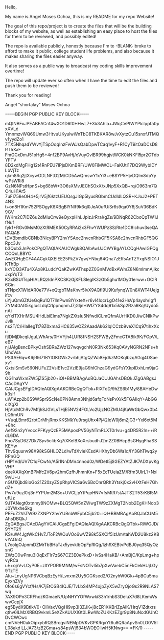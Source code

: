 Hello,

My name is Angel Moses Ochoa,
this is my README for my repo Website!

The goal of this repo/project is to create the files that will be the building blocks of my website,
as well as establishing an easy place to host the files for them to be reviewed,
and possibly edited!

The repo is available publicly,
honestly because I'm to -BLANK- broke to afford to make it public,
college student life problems,
and also because it makes sharing the files easier anyway.

It also serves as a public way to broadcast my coding skills improvement overtime!

The repo will update ever so often when I have the time to edit the files and push them to be reviewed!

Thank you for reading!

Angel "shortalay" Moses Ochoa

-----BEGIN PGP PUBLIC KEY BLOCK-----

mQINBFoJPEABEACn14wXO1D6f0HHwL7+3b3AhIa+JWqCePIWYPlcIppfa0pxXVLd
YmnmzvWQ69Umw3HtvuUKyuIwWnTbC8TKBKAR8wJvXytzCu15snxfJTMQv1yydZo1
7TX5NhqadYWvYjTSpOqqInzFwWJsQabDpwTCaq1vyF+R1CyT9itOaDCsD8RT5XaF
FmGCxDmJ51pHg5+4nf2BP9AvHj/oVuyGvIBR99hgjvtWCK0kNKFl5pr2OTdbYFTV
8D2xdMgFHg12t4RnPEU7IPjsDKmBRF/UW0FiMWOL+FaKUtI17DQ9WybIDYLbVjTz
qkm8Rq2jtXcywODLNFtO2M/CD5AwQmswY1xYi3+eBSYP5HjvDQlm8dpYywPsWRi8
GzN6NPstHpnS+bg68bW+3O6sXMvJEChSOxX/xJNp5XxQB+rq/O963m7QC4uH1Ar5
7uFI758eOH4+5jrV5jf6ktzUEUQsgJIGp5lyusRGbmCUdIdLQSR+KJoJ2+PET4N3
t+on8H1Km752PSOgyK6XBgBlYNlf9k6ql0JeA0ufUiSr6s9qa0Y8jSuV36BdK9GV
IWKm2C7IDZ6u2dMIuCrw9eQyxpHhLJpizJrRral/gZs/9DNqR62CboQpTW1JfNuf
fyk1+RGv0MsM0zXtRMEK50CyRRAi2x3FhvYWUPzSS/Rte1DC8Ichuv3seQARAQAB
tDVBbmdlbCBNb3NlcyBPY2hvYSAoc2hvcnRhbGF5KSA8c2hvcnRhbGF5QGRpc3Jv
b3Qub3JnPokCPgQTAQIAKAUCWgk8QAIbAwUJCWYBgAYLCQgHAwIGFQgCCQoLBBYC
AwECHgECF4AACgkQXEIEE25PkZV7gw/+Nbg64Qna7zEffsAnTZYxgNSIO1JKThBp
kxYCQ3ATu4XAx8KLudcYQaKZwKAThsp2Z0GnMVdBxAWmZ8N6mImnAjlkcJxpYqT3
K3xBSUlTspHIALRQzIdnPXCSKzGjXFL8legIK3zGb5ghu1MOy01erww+OClR6Gin
sTNpxX1WidAR0e77V+xQtgbTMaKnvr5IvX9AQfl9U9KufynqW0n8XWT4Uejgifcv
uYjuQmGZtUeGqRu1QT7llnPwn8IY/xteX+r6vI4IqcrLgO41e2HsVp4ayoh/Igfl
ZYM40AG5kgIusLdqCi1ppnqnmJ7jGljnHWtZYS4dq91x5kSp2Rza9Kq/Uydo5nAi
qYxITXHriMSU4HdLbiEIms7NgkZXtsIu5NfwdiCLmQfmAUrHKD0J/wCNlkPwJvlk
ns2T/C/HIalIegTt78Z0xma3HC635wOZ2AaadAk62lqlCCzb9veX1Cq97tihxXxu
fjIDMjDkcqIJguLWhArs/0HVYjh4LUR8fNSH2SFWByZFmcGTA8ik9K/FOpV/LeB7
njJAIgBsncBPkyOshSBRaZWz127wqvgchN0R3Nk653Kq0AVyNGRN2NFs+hUhoVsa
PSttAE6qwK6jRI671BYIOKGWk2vrbhjAtgQZWa8EjdkzMOKqlbzqAGqj4DSaexv1
GxtsiSmSv560NUFuZ2VsIE1vc2VzIE9jaG9hIChzaG9ydGFsYXkpIDxhLm9jaG9h
QG1haWxmZW5jZS5jb20+iQI+BBMBAgAoBQJaCUJGAhsDBQkJZgGABgsJCAcDAgYV
CAIJCgsEFgIDAQIeAQIXgAAKCRBcQgQTbk+RlXToD/9hZS6b1My/8BAHeDwk3slf
uW1Azp2b0S9WSpr9ScNe0PN8Amn3Nhjd6afqFoNsPvX/k5FGAIiqY+AbGGcIXgXI
HjVtcMChRv7Mfjh8JGVLsTHjE5NV24FOLVo2UjzNOZMU4jKaWrGbQwx0b4LQ5mUN
+VuqLBmr62rbtCrMhjRmxKKSMkYu9rsgUhx4Pj42IqW0j6mZjG3+Yxl6xt5M+8hc
Aef92n2yYvoccPFKyyQzEP5MApoxPV56yNTmRLXT0rIvu+g4DR5R2In++iRdL6DA
Fno7SyD6Z7Dk7Syv5oIibKq7iXKeIBXoXrsbudhJ2m2Z0BHcpBsGHygFhaSSKEYw
Thv9quurw98X98kSGHLOZLd/wTdXvieKEsdAHXhyDb6Wa1q/IY3GhTlwq2yRPnGQ
rHP1Vd/UV7C1qFCwNr/A5i1NnDMn4nnod0z/WDetl5jSGEZYAtZJK7ADXpvKgVHP
deeXAXqXmBPMfc2V6pv2hmCzfhJhmnKn+F5xEcTUeiaZM/Rfm3UIrL1+NxI9wU+u
nGU1Xjbd8ioGo21Z20zyZSpRhpVICSa6vSBcOnrQRh3Ytskj0x2vHXtFeH7GhdZ+
Pw7u9uzl0rj3nFYPUm2M3c+UVCLjpYtPupHN7vfsMtR7stAJTS2T53rKBI5MufUz
9JTANegt0xtnmy8NOMw+BLQ5QW5nZWwgTW9zZXMgT2Nob2EgKHNob3J0YWxheSkg
PEFuZ2VsTW9zZXNPY2hvYUBnbWFpbC5jb20+iQI+BBMBAgAoBQJaCUM5AhsDBQkJ
ZgGABgsJCAcDAgYVCAIJCgsEFgIDAQIeAQIXgAAKCRBcQgQTbk+RlWOJD/9YYF2Y
KS/uW4JgtWkCHv7JToF2WOuVOo6wVZ98k5SXClf5izUm/tahWD2U8kz2K8vYAOnQ
L7colgOJpnmDZMrTbBHaTJx5yevklbOpFpRIQg/lzh9XEBtvPdBJ0yq35QyOzsnC
ZWzC0wPmu3l0qExT1r7zS67CZ3E0ePkxD+IvSs4HaKB/+AmBjC/KpLmg+hpvyRCa
uE+ojrVvLCyP0E+zltYPOR9MNM/wFsNOTvI5b7pXwVaebC5nFkCekHUjLGy9TzTE
AIu+LnyUgNP6VCbqBzEyH/Lvnxm2Uy5GGKsed2/O2nyhW9Gk+4pBCu5maEyxhZVy
0fo6s6gVYcf/Hs/K7jEtOSB4IQJE/TvLbS4MP4ojpZyX5wZryQjoGs2R9NLAS7wq
7AX9OPn3CRFhozKGmaeN/UpNHYYOfWxwkiS3h1rhbS3DeluX7d8LKemWswvCcpjX
eg5BydX9BtlkV0+OliVaxVQgHl9vp3I3ZJK+j8cER1XKBrIZpAiK/HrqV1Zdtxrs
qthv6lLMzXRBQ9vkmL5eXZkAUUXIGt0LRwWoZUKKzEZgr9p8NuNcdGUhCDvCWCwc
cmNVeH0ukOipxybRQSBrcgviNEMpDVKvGPKRqxYt6u8QRaApvSn0LO0V5IL08akd
LLJA73/zB2Gma+s84psWj634bWOEOliwH5KNwg==
=FK/0
-----END PGP PUBLIC KEY BLOCK-----